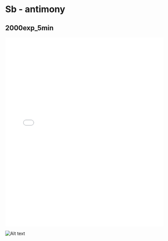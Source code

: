 # Sb - antimony

## 2000exp_5min

<iframe src="../Sb_2000exp_5min.html" width="100%" height="600px" frameborder="0"></iframe>

![Alt text](Sb_2000exp_5min.png)

